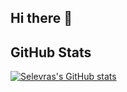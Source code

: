 ## Hi there 👋

## GitHub Stats

[![Selevras's GitHub stats](https://github-readme-stats.vercel.app/api?username=selevra&theme=merko&show_icons=true&rank_icon=github)](https://github.com/anuraghazra/github-readme-stats)

<!-- [![Top Langs](https://github-readme-stats.vercel.app/api/top-langs/?username=selevra&layout=donut)](https://github.com/anuraghazra/github-readme-stats) -->

<!--
**Selevra/Selevra** is a ✨ _special_ ✨ repository because its `README.md` (this file) appears on your GitHub profile.

Here are some ideas to get you started:

- 🔭 I’m currently working on ...
- 🌱 I’m currently learning ...
- 👯 I’m looking to collaborate on ...
- 🤔 I’m looking for help with ...
- 💬 Ask me about ...
- 📫 How to reach me: ...
- 😄 Pronouns: ...
- ⚡ Fun fact: ...
-->
